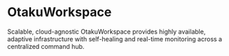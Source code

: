 # OtakuWorkspace
Scalable, cloud-agnostic OtakuWorkspace provides highly available, adaptive infrastructure with self-healing and real-time monitoring across a centralized command hub.
